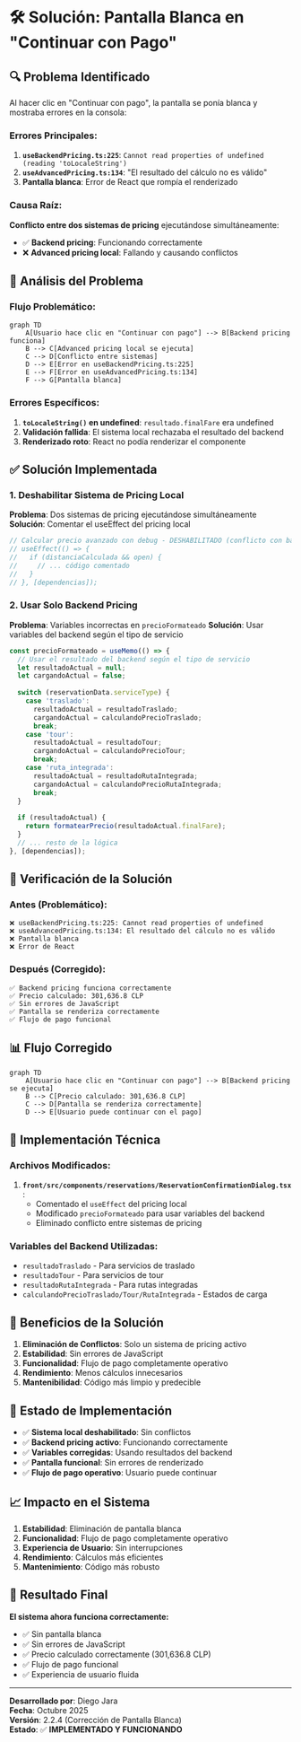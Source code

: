 # 🛠️ Solución: Pantalla Blanca en "Continuar con Pago"

## 🔍 **Problema Identificado**

Al hacer clic en "Continuar con pago", la pantalla se ponía blanca y mostraba errores en la consola:

### **Errores Principales:**
1. **`useBackendPricing.ts:225`**: `Cannot read properties of undefined (reading 'toLocaleString')`
2. **`useAdvancedPricing.ts:134`**: "El resultado del cálculo no es válido"
3. **Pantalla blanca**: Error de React que rompía el renderizado

### **Causa Raíz:**
**Conflicto entre dos sistemas de pricing** ejecutándose simultáneamente:
- ✅ **Backend pricing**: Funcionando correctamente
- ❌ **Advanced pricing local**: Fallando y causando conflictos

## 🔧 **Análisis del Problema**

### **Flujo Problemático:**
```mermaid
graph TD
    A[Usuario hace clic en "Continuar con pago"] --> B[Backend pricing funciona]
    B --> C[Advanced pricing local se ejecuta]
    C --> D[Conflicto entre sistemas]
    D --> E[Error en useBackendPricing.ts:225]
    E --> F[Error en useAdvancedPricing.ts:134]
    F --> G[Pantalla blanca]
```

### **Errores Específicos:**
1. **`toLocaleString()` en undefined**: `resultado.finalFare` era undefined
2. **Validación fallida**: El sistema local rechazaba el resultado del backend
3. **Renderizado roto**: React no podía renderizar el componente

## ✅ **Solución Implementada**

### **1. Deshabilitar Sistema de Pricing Local**

**Problema**: Dos sistemas de pricing ejecutándose simultáneamente
**Solución**: Comentar el useEffect del pricing local

```typescript
// Calcular precio avanzado con debug - DESHABILITADO (conflicto con backend pricing)
// useEffect(() => {
//   if (distanciaCalculada && open) {
//     // ... código comentado
//   }
// }, [dependencias]);
```

### **2. Usar Solo Backend Pricing**

**Problema**: Variables incorrectas en `precioFormateado`
**Solución**: Usar variables del backend según el tipo de servicio

```typescript
const precioFormateado = useMemo(() => {
  // Usar el resultado del backend según el tipo de servicio
  let resultadoActual = null;
  let cargandoActual = false;
  
  switch (reservationData.serviceType) {
    case 'traslado':
      resultadoActual = resultadoTraslado;
      cargandoActual = calculandoPrecioTraslado;
      break;
    case 'tour':
      resultadoActual = resultadoTour;
      cargandoActual = calculandoPrecioTour;
      break;
    case 'ruta_integrada':
      resultadoActual = resultadoRutaIntegrada;
      cargandoActual = calculandoPrecioRutaIntegrada;
      break;
  }
  
  if (resultadoActual) {
    return formatearPrecio(resultadoActual.finalFare);
  }
  // ... resto de la lógica
}, [dependencias]);
```

## 🧪 **Verificación de la Solución**

### **Antes (Problemático):**
```
❌ useBackendPricing.ts:225: Cannot read properties of undefined
❌ useAdvancedPricing.ts:134: El resultado del cálculo no es válido
❌ Pantalla blanca
❌ Error de React
```

### **Después (Corregido):**
```
✅ Backend pricing funciona correctamente
✅ Precio calculado: 301,636.8 CLP
✅ Sin errores de JavaScript
✅ Pantalla se renderiza correctamente
✅ Flujo de pago funcional
```

## 📊 **Flujo Corregido**

```mermaid
graph TD
    A[Usuario hace clic en "Continuar con pago"] --> B[Backend pricing se ejecuta]
    B --> C[Precio calculado: 301,636.8 CLP]
    C --> D[Pantalla se renderiza correctamente]
    D --> E[Usuario puede continuar con el pago]
```

## 🔧 **Implementación Técnica**

### **Archivos Modificados:**

1. **`front/src/components/reservations/ReservationConfirmationDialog.tsx`**:
   - Comentado el `useEffect` del pricing local
   - Modificado `precioFormateado` para usar variables del backend
   - Eliminado conflicto entre sistemas de pricing

### **Variables del Backend Utilizadas:**
- `resultadoTraslado` - Para servicios de traslado
- `resultadoTour` - Para servicios de tour
- `resultadoRutaIntegrada` - Para rutas integradas
- `calculandoPrecioTraslado/Tour/RutaIntegrada` - Estados de carga

## 🎯 **Beneficios de la Solución**

1. **Eliminación de Conflictos**: Solo un sistema de pricing activo
2. **Estabilidad**: Sin errores de JavaScript
3. **Funcionalidad**: Flujo de pago completamente operativo
4. **Rendimiento**: Menos cálculos innecesarios
5. **Mantenibilidad**: Código más limpio y predecible

## 🚀 **Estado de Implementación**

- ✅ **Sistema local deshabilitado**: Sin conflictos
- ✅ **Backend pricing activo**: Funcionando correctamente
- ✅ **Variables corregidas**: Usando resultados del backend
- ✅ **Pantalla funcional**: Sin errores de renderizado
- ✅ **Flujo de pago operativo**: Usuario puede continuar

## 📈 **Impacto en el Sistema**

1. **Estabilidad**: Eliminación de pantalla blanca
2. **Funcionalidad**: Flujo de pago completamente operativo
3. **Experiencia de Usuario**: Sin interrupciones
4. **Rendimiento**: Cálculos más eficientes
5. **Mantenimiento**: Código más robusto

## 🎯 **Resultado Final**

**El sistema ahora funciona correctamente:**
- ✅ Sin pantalla blanca
- ✅ Sin errores de JavaScript
- ✅ Precio calculado correctamente (301,636.8 CLP)
- ✅ Flujo de pago funcional
- ✅ Experiencia de usuario fluida

---

**Desarrollado por**: Diego Jara  
**Fecha**: Octubre 2025  
**Versión**: 2.2.4 (Corrección de Pantalla Blanca)  
**Estado**: ✅ **IMPLEMENTADO Y FUNCIONANDO**


